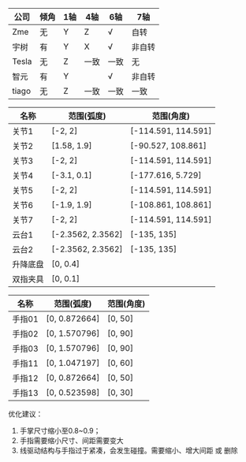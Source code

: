 
| 公司    | 倾角  | 1轴  | 4轴  | 6轴  | 7轴  |
| ----- | --- | --- | --- | --- | --- |
| Zme   | 无   | Y   | Z   | √   | 自转  |
| 宇树    | 有   | Y   | X   | √   | 非自转 |
| Tesla | 无   | Z   | 一致  | 一致  | 无   |
| 智元    | 有   | Y   |     | √   | 非自转 |
| tiago | 无   | Z   | 一致  | 一致  | 一致  |

| 名称   | 范围(弧度)            | 范围(角度)              |
| ---- | ----------------- | ------------------- |
| 关节1  | [-2, 2]           | [-114.591, 114.591] |
| 关节2  | [1.58, 1.9]       | [-90.527, 108.861]  |
| 关节3  | [-2, 2]           | [-114.591, 114.591] |
| 关节4  | [-3.1, 0.1]       | [-177.616, 5.729]   |
| 关节5  | [-2, 2]           | [-114.591, 114.591] |
| 关节6  | [-1.9, 1.9]       | [-108.861, 108.861] |
| 关节7  | [-2, 2]           | [-114.591, 114.591] |
| 云台1  | [-2.3562, 2.3562] | [-135, 135]         |
| 云台2  | [-2.3562, 2.3562] | [-135, 135]         |
| 升降底盘 | [0, 0.4]          |                     |
| 双指夹具 | [0, 0.1]          |                     |


| 名称   | 范围(弧度)        | 范围(角度)  |
| ---- | ------------- | ------- |
| 手指01 | [0, 0.872664] | [0, 50] |
| 手指02 | [0, 1.570796] | [0, 90] |
| 手指03 | [0, 1.570796] | [0, 90] |
| 手指11 | [0, 1.047197] | [0, 60] |
| 手指12 | [0, 0.872664] | [0, 50] |
| 手指13 | [0, 0.523598] | [0, 30] |

优化建议：
1. 手掌尺寸缩小至0.8~0.9；
2. 手指需要缩小尺寸、间距需要变大
3. 线驱动结构与手指过于紧凑，会发生碰撞。需要缩小、增大间距 或 删除